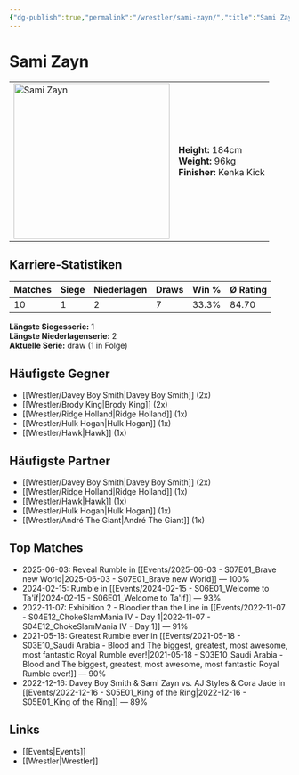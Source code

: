 ```yaml
---
{"dg-publish":true,"permalink":"/wrestler/sami-zayn/","title":"Sami Zayn","tags":["wrestler"],"noteIcon":""}
---
```



# Sami Zayn

<table>
        <tr>
        <td><img src="https://github.com/CptSpaulding1980/choke-slam-wrestling/releases/download/images/Sami_Zayn.png" width="280" alt="Sami Zayn"></td>
        <td>
        <b>Height:</b> 184cm<br>
        <b>Weight:</b> 96kg<br>
        <b>Finisher:</b> Kenka Kick<br>
        </td>
        </tr>
        </table>
        
## Karriere-Statistiken

| Matches | Siege | Niederlagen | Draws | Win % | Ø Rating |
|---------|-------|-------------|-------|-------|-----------|
| 10 | 1 | 2 | 7 | 33.3% | 84.70 |

**Längste Siegesserie:** 1<br>**Längste Niederlagenserie:** 2<br>**Aktuelle Serie:** draw (1 in Folge)


## Häufigste Gegner
- [[Wrestler/Davey Boy Smith\|Davey Boy Smith]] (2x)
- [[Wrestler/Brody King\|Brody King]] (2x)
- [[Wrestler/Ridge Holland\|Ridge Holland]] (1x)
- [[Wrestler/Hulk Hogan\|Hulk Hogan]] (1x)
- [[Wrestler/Hawk\|Hawk]] (1x)

## Häufigste Partner
- [[Wrestler/Davey Boy Smith\|Davey Boy Smith]] (2x)
- [[Wrestler/Ridge Holland\|Ridge Holland]] (1x)
- [[Wrestler/Hawk\|Hawk]] (1x)
- [[Wrestler/Hulk Hogan\|Hulk Hogan]] (1x)
- [[Wrestler/André The Giant\|André The Giant]] (1x)

## Top Matches
- 2025-06-03: Reveal Rumble in [[Events/2025-06-03 - S07E01_Brave new World\|2025-06-03 - S07E01_Brave new World]] — 100%
- 2024-02-15: Rumble in [[Events/2024-02-15 - S06E01_Welcome to Ta'if\|2024-02-15 - S06E01_Welcome to Ta'if]] — 93%
- 2022-11-07: Exhibition 2 - Bloodier than the Line in [[Events/2022-11-07 - S04E12_ChokeSlamMania IV - Day 1\|2022-11-07 - S04E12_ChokeSlamMania IV - Day 1]] — 91%
- 2021-05-18: Greatest Rumble ever in [[Events/2021-05-18 - S03E10_Saudi Arabia - Blood and The biggest, greatest, most awesome, most fantastic Royal Rumble ever!\|2021-05-18 - S03E10_Saudi Arabia - Blood and The biggest, greatest, most awesome, most fantastic Royal Rumble ever!]] — 90%
- 2022-12-16: Davey Boy Smith & Sami Zayn vs. AJ Styles & Cora Jade in [[Events/2022-12-16 - S05E01_King of the Ring\|2022-12-16 - S05E01_King of the Ring]] — 89%

## Links
- [[Events\|Events]]
- [[Wrestler\|Wrestler]]
